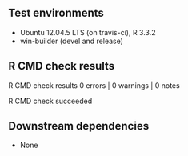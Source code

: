 ## Test environments
* Ubuntu 12.04.5 LTS (on travis-ci), R 3.3.2
* win-builder (devel and release)


## R CMD check results
R CMD check results
0 errors | 0 warnings | 0 notes

R CMD check succeeded


## Downstream dependencies
* None